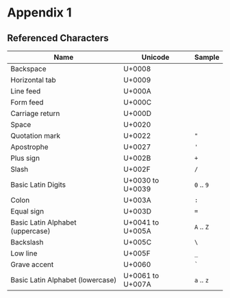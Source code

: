 # Appendix 1

## Referenced Characters

| Name                             | Unicode | Sample
| -------------------------------- | ------- | ---
| Backspace                        | U+0008  |
| Horizontal tab                   | U+0009  |
| Line feed                        | U+000A  |
| Form feed                        | U+000C  |
| Carriage return                  | U+000D  |
| Space                            | U+0020  | ` `
| Quotation mark                   | U+0022  | `"`
| Apostrophe                       | U+0027  | `'`
| Plus sign                        | U+002B  | `+`
| Slash                            | U+002F  | `/`
| Basic Latin Digits               | U+0030  to U+0039 | `0` .. `9`
| Colon                            | U+003A  | `:`
| Equal sign                       | U+003D  | `=`
| Basic Latin Alphabet (uppercase) | U+0041  to U+005A | `A` .. `Z`
| Backslash                        | U+005C  | `\`
| Low line                         | U+005F  | `_`
| Grave accent                     | U+0060  | <code>&#96;</code>
| Basic Latin Alphabet (lowercase) | U+0061  to U+007A | `a` .. `z`


